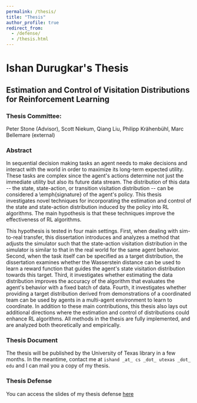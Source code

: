 ```yaml
---
permalink: /thesis/
title: "Thesis"
author_profile: true
redirect_from: 
  - /defense/
  - /thesis.html
---
```


# Ishan Durugkar's Thesis

## Estimation and Control of Visitation Distributions for Reinforcement Learning

### Thesis Committee:

Peter Stone (Advisor), Scott Niekum, Qiang Liu, Philipp Krähenbühl, Marc Bellemare (external)

### Abstract
    
In sequential decision making tasks an agent needs to make decisions and interact with the world in order to maximize its long-term expected utility. These tasks are complex since the agent's actions determine not just the immediate utility but also its future data stream. The distribution of this data -- the state, state-action, or transition visitation distribution -- can be considered a \emph{signature} of the agent's policy.
This thesis investigates novel techniques for incorporating the estimation and control of the state and state-action distribution induced by the policy into RL algorithms.
The main hypothesis is that these techniques improve the effectiveness of RL algorithms.

This hypothesis is tested in four main settings.
First, when dealing with sim-to-real transfer, this dissertation introduces and analyzes a method that adjusts the simulator such that the state-action visitation distribution in the simulator is similar to that in the real world for the same agent behavior.
Second, when the task itself can be specified as a target distribution, the dissertation examines whether the Wasserstein distance can be used to learn a reward function that guides the agent's state visitation distribution towards this target.
Third, it investigates whether estimating the data distribution improves the accuracy of the algorithm that evaluates the agent's behavior with a fixed batch of data.
Fourth, it investigates whether providing a target distribution derived from demonstrations of a coordinated team can be used by agents in a multi-agent environment to learn to coordinate.
In addition to these main contributions, this thesis also lays out additional directions where the estimation and control of distributions could enhance RL algorithms.
All methods in the thesis are fully implemented, and are analyzed both theoretically and empirically.

### Thesis Document

The thesis will be published by the University of Texas library in a few months. In the meantime, contact me at `ishand _at_ cs _dot_ utexas _dot_ edu` and I can mail you a copy of my thesis.

### Thesis Defense

You can access the slides of my thesis defense [here](/files/Ishan_Durugkar_Defense_Presentation.pdf)


